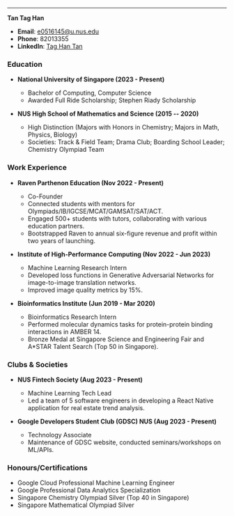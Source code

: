 
* * * * *

**Tan Tag Han**

-   **Email**: e0516145@u.nus.edu
-   **Phone**: 82013355
-   **LinkedIn**: [Tag Han Tan](https://www.linkedin.com/in/tag-han-tan/)

### Education

-   **National University of Singapore (2023 - Present)**

    -   Bachelor of Computing, Computer Science
    -   Awarded Full Ride Scholarship; Stephen Riady Scholarship
-   **NUS High School of Mathematics and Science (2015 -- 2020)**

    -   High Distinction (Majors with Honors in Chemistry; Majors in Math, Physics, Biology)
    -   Societies: Track & Field Team; Drama Club; Boarding School Leader; Chemistry Olympiad Team

### Work Experience

-   **Raven Parthenon Education (Nov 2022 - Present)**

    -   Co-Founder
    -   Connected students with mentors for Olympiads/IB/IGCSE/MCAT/GAMSAT/SAT/ACT.
    -   Engaged 500+ students with tutors, collaborating with various education partners.
    -   Bootstrapped Raven to annual six-figure revenue and profit within two years of launching.
-   **Institute of High-Performance Computing (Nov 2022 - Jun 2023)**

    -   Machine Learning Research Intern
    -   Developed loss functions in Generative Adversarial Networks for image-to-image translation networks.
    -   Improved image quality metrics by 15%.
-   **Bioinformatics Institute (Jun 2019 - Mar 2020)**

    -   Bioinformatics Research Intern
    -   Performed molecular dynamics tasks for protein-protein binding interactions in AMBER 14.
    -   Bronze Medal at Singapore Science and Engineering Fair and A*STAR Talent Search (Top 50 in Singapore).

### Clubs & Societies

-   **NUS Fintech Society (Aug 2023 - Present)**

    -   Machine Learning Tech Lead
    -   Led a team of 5 software engineers in developing a React Native application for real estate trend analysis.
-   **Google Developers Student Club (GDSC) NUS (Aug 2023 - Present)**

    -   Technology Associate
    -   Maintenance of GDSC website, conducted seminars/workshops on ML/APIs.

### Honours/Certifications

-   Google Cloud Professional Machine Learning Engineer
-   Google Professional Data Analytics Specialization
-   Singapore Chemistry Olympiad Silver (Top 40 in Singapore)
-   Singapore Mathematical Olympiad Silver
